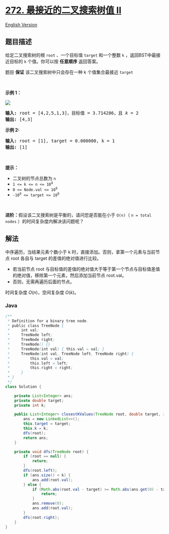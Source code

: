 # [272. 最接近的二叉搜索树值 II](https://leetcode.cn/problems/closest-binary-search-tree-value-ii)

[English Version](/solution/0200-0299/0272.Closest%20Binary%20Search%20Tree%20Value%20II/README_EN.md)

## 题目描述

<p>给定二叉搜索树的根&nbsp;<code>root</code>&nbsp;、一个目标值&nbsp;<code>target</code>&nbsp;和一个整数&nbsp;<code>k</code>&nbsp;，返回BST中最接近目标的 <code>k</code> 个值。你可以按 <strong>任意顺序</strong> 返回答案。</p>

<p>题目&nbsp;<strong>保证</strong>&nbsp;该二叉搜索树中只会存在一种&nbsp;k 个值集合最接近&nbsp;<code>target</code></p>

<p>&nbsp;</p>

<p><strong>示例 1：</strong></p>

<p><img src="https://fastly.jsdelivr.net/gh/doocs/leetcode@main/solution/0200-0299/0272.Closest%20Binary%20Search%20Tree%20Value%20II/images/closest1-1-tree.jpg" /></p>

<pre>
<strong>输入:</strong> root = [4,2,5,1,3]，目标值 = 3.714286，且 <em>k</em> = 2
<strong>输出:</strong> [4,3]</pre>

<p><strong>示例 2:</strong></p>

<pre>
<strong>输入:</strong> root = [1], target = 0.000000, k = 1
<strong>输出:</strong> [1]
</pre>

<p>&nbsp;</p>

<p><strong>提示：</strong></p>

<ul>
	<li>二叉树的节点总数为&nbsp;<code>n</code></li>
	<li><code>1 &lt;= k &lt;= n &lt;= 10<sup>4</sup></code></li>
	<li><code>0 &lt;= Node.val &lt;= 10<sup>9</sup></code></li>
	<li><code>-10<sup>9</sup>&nbsp;&lt;= target &lt;= 10<sup>9</sup></code></li>
</ul>

<p>&nbsp;</p>

<p><strong>进阶：</strong>假设该二叉搜索树是平衡的，请问您是否能在小于&nbsp;<code>O(n)</code>（&nbsp;<code>n = total nodes</code>&nbsp;）的时间复杂度内解决该问题呢？</p>

## 解法

中序遍历，当结果元素个数小于 k 时，直接添加。否则，拿第一个元素与当前节点 root 各自与 target 的差值的绝对值进行比较。

-   若当前节点 root 与目标值的差值的绝对值大于等于第一个节点与目标值差值的绝对值，移除第一个元素，然后添加当前节点 root.val。
-   否则，无需再遍历后面的节点。

时间复杂度 $O(n)$，空间复杂度 $O(k)$。

### **Java**

```java
/**
 * Definition for a binary tree node.
 * public class TreeNode {
 *     int val;
 *     TreeNode left;
 *     TreeNode right;
 *     TreeNode() {}
 *     TreeNode(int val) { this.val = val; }
 *     TreeNode(int val, TreeNode left, TreeNode right) {
 *         this.val = val;
 *         this.left = left;
 *         this.right = right;
 *     }
 * }
 */
class Solution {

    private List<Integer> ans;
    private double target;
    private int k;

    public List<Integer> closestKValues(TreeNode root, double target, int k) {
        ans = new LinkedList<>();
        this.target = target;
        this.k = k;
        dfs(root);
        return ans;
    }

    private void dfs(TreeNode root) {
        if (root == null) {
            return;
        }
        dfs(root.left);
        if (ans.size() < k) {
            ans.add(root.val);
        } else {
            if (Math.abs(root.val - target) >= Math.abs(ans.get(0) - target)) {
                return;
            }
            ans.remove(0);
            ans.add(root.val);
        }
        dfs(root.right);
    }
}
```
